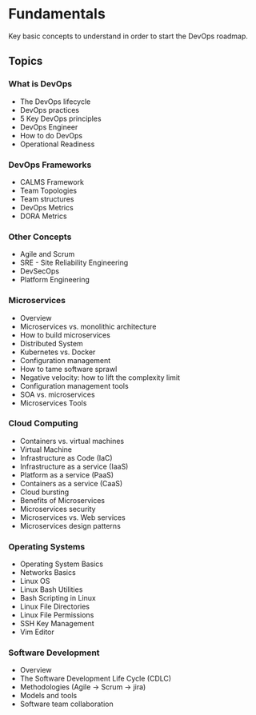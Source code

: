 # Fundamentals

Key basic concepts to understand in order to start the DevOps roadmap.

## Topics

### What is DevOps

- The DevOps lifecycle
- DevOps practices
- 5 Key DevOps principles
- DevOps Engineer
- How to do DevOps
- Operational Readiness

### DevOps Frameworks

- CALMS Framework
- Team Topologies
- Team structures
- DevOps Metrics
- DORA Metrics

### Other Concepts

- Agile and Scrum
- SRE - Site Reliability Engineering
- DevSecOps
- Platform Engineering

### Microservices

- Overview
- Microservices vs. monolithic architecture
- How to build microservices
- Distributed System
- Kubernetes vs. Docker
- Configuration management
- How to tame software sprawl
- Negative velocity: how to lift the complexity limit
- Configuration management tools
- SOA vs. microservices
- Microservices Tools

### Cloud Computing

- Containers vs. virtual machines
- Virtual Machine
- Infrastructure as Code (IaC)
- Infrastructure as a service (IaaS)
- Platform as a service (PaaS)
- Containers as a service (CaaS)
- Cloud bursting
- Benefits of Microservices
- Microservices security
- Microservices vs. Web services
- Microservices design patterns

### Operating Systems

- Operating System Basics
- Networks Basics
- Linux OS
- Linux Bash Utilities
- Bash Scripting in Linux
- Linux File Directories
- Linux File Permissions
- SSH Key Management
- Vim Editor

### Software Development

- Overview
- The Software Development Life Cycle (CDLC)
- Methodologies (Agile → Scrum → jira)
- Models and tools
- Software team collaboration
